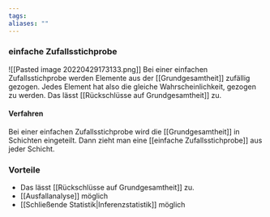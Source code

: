 ```yaml
---
tags:
aliases: ""
---
```


### einfache Zufallsstichprobe
![[Pasted image 20220429173133.png]]
Bei einer einfachen Zufallsstichprobe werden Elemente aus der [[Grundgesamtheit]] zufällig gezogen.
Jedes Element hat also die gleiche Wahrscheinlichkeit, gezogen zu werden.
Das lässt [[Rückschlüsse auf Grundgesamtheit]] zu. 
#### Verfahren
Bei einer einfachen Zufallsstichprobe wird die [[Grundgesamtheit]] in Schichten eingeteilt. Dann zieht man eine [[einfache Zufallsstichprobe]] aus jeder Schicht.

### Vorteile
- Das lässt [[Rückschlüsse auf Grundgesamtheit]] zu.
- [[Ausfallanalyse]] möglich
- [[Schließende Statistik|Inferenzstatistik]] möglich
